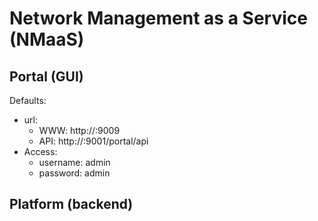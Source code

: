 # Network Management as a Service (NMaaS)

## Portal (GUI)
Defaults:
 * url:
   * WWW: http://<HOSTNAME>:9009
   * API: http://<HOSTNAME>:9001/portal/api
 * Access:
   * username: admin
   * password: admin
   
## Platform (backend)

